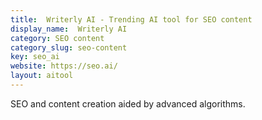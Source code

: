```yaml
---
title:  Writerly AI - Trending AI tool for SEO content
display_name:  Writerly AI
category: SEO content
category_slug: seo-content
key: seo_ai
website: https://seo.ai/
layout: aitool
---
```


SEO and content creation aided by advanced algorithms.

